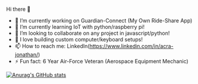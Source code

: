    Hi there 👋

- 🔭 I’m currently working on Guardian-Connect (My Own Ride-Share App)
- 🌱 I’m currently learning IoT with python/raspberry pi!
- 👯 I’m looking to collaborate on any project in javascript/python!
- 💬 I love building custom computer/keyboard setups!
- 📫 How to reach me: LinkedIn(https://www.linkedin.com/in/acra-jonathan/)
- ⚡ Fun fact: 6 Year Air-Force Veteran (Aerospace Equipment Mechanic)

[![Anurag's GitHub stats](https://github-readme-stats.vercel.app/api?username=J-Acra)](https://github.com/anuraghazra/github-readme-stats)
